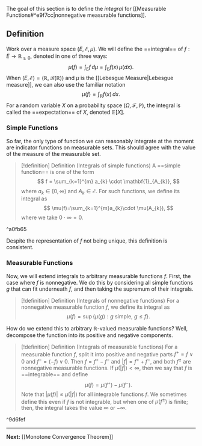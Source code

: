 The goal of this section is to define the *integral* for [[Measurable Functions#^e9f7cc|nonnegative measurable functions]].

## Definition

Work over a measure space $(E,\mathcal{E},\mu)$. We will define the ==integral== of $f:E\to \mathbb{R}_{\geq 0}$, denoted in one of three ways:
$$
\mu(f)=\int_{E} f \, d\mu =\int_{E} f(x) \, \mu(dx). 
$$
When $(E,\mathcal{E})=(\mathbb{R},\mathcal{B}(\mathbb{R}))$ and $\mu$ is the [[Lebesgue Measure|Lebesgue measure]], we can also use the familiar notation
$$
\mu(f)=\int_{\mathbb{R}} f(x) \, dx.
$$
For a random variable $X$ on a probability space $(\Omega,\mathcal{F},\mathbb{P})$, the integral is called the ==expectation== of $X$, denoted $\mathbb{E}[X]$.

### Simple Functions

So far, the only type of function we can reasonably integrate at the moment are indicator functions on measurable sets. This should agree with the value of the measure of the measurable set.

> [!definition] Definition (Integrals of simple functions)
> A ==simple function== is one of the form
> $$
> f = \sum_{k=1}^{m} a_{k} \cdot \mathbf{1}_{A_{k}},
> $$
> where $a_{k}\in[0,\infty)$ and $A_{k}\in \mathcal{E}$. For such functions, we define its integral as
> $$
> \mu(f)=\sum_{k=1}^{m}a_{k}\cdot \mu(A_{k}),
> $$
> where we take $0\cdot \infty=0$.

^a0fb65

Despite the representation of $f$ not being unique, this definition is consistent.

### Measurable Functions

Now, we will extend integrals to arbitrary measurable functions $f$. First, the case where $f$ is nonnegative. We do this by considering all simple functions $g$ that can fit underneath $f$, and then taking the supremum of their integrals.

> [!definition] Definition (Integrals of nonnegative functions)
> For a nonnegative measurable function $f$, we define its integral as
> $$
> \mu(f)=\sup \{ \mu(g) : g\text{ simple},\ g\leq f \}.
> $$

How do we extend this to arbitrary $\mathbb{R}$-valued measurable functions? Well, decompose the function into its positive and negative components.

> [!definition] Definition (Integrals of measurable functions)
> For a measurable function $f$, split it into positive and negative parts $f^{+}=f\lor 0$ and $f^{-}=(-f)\lor 0$. Then $f=f^{+}-f^{-}$ and $|f|=f^{+}+f^{-}$, and both $f^{\pm}$ are nonnegative measurable functions. If $\mu(|f|)<\infty$, then we say that $f$ is ==integrable== and define
> $$
> \mu(f)=\mu(f^{+})-\mu(f^{-}).
> $$
> Note that $|\mu(f)|\leq \mu(|f|)$ for all integrable functions $f$. We sometimes define this even if $f$ is not integrable, but when one of $\mu(f^{\pm})$ is finite; then, the integral takes the value $\infty$ or $-\infty$.

^9d6fef

---

**Next:** [[Monotone Convergence Theorem]]